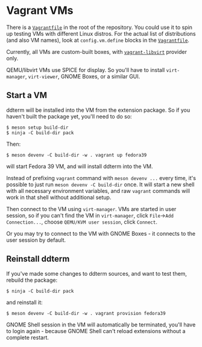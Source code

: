 # Vagrant VMs

There is a [`Vagrantfile`] in the root of the repository. You could use it
to spin up testing VMs with different Linux distros. For the actual list of
distributions (and also VM names), look at `config.vm.define` blocks in the
[`Vagrantfile`].

Currently, all VMs are custom-built boxes, with [`vagrant-libvirt`] provider
only.

QEMU/libvirt VMs use SPICE for display. So you'll have to install
`virt-manager`, `virt-viewer`, GNOME Boxes, or a similar GUI.

## Start a VM

ddterm will be installed into the VM from the extension package. So if you
haven't built the package yet, you'll need to do so:

    $ meson setup build-dir
    $ ninja -C build-dir pack

Then:

    $ meson devenv -C build-dir -w . vagrant up fedora39

will start Fedora 39 VM, and will install ddterm into the VM.

Instead of prefixing `vagrant` command with `meson devenv ...` every time,
it's possible to just run `meson devenv -C build-dir` once. It will start a new
shell with all necessary environment variables, and raw `vagrant` commands will
work in that shell without additional setup.

Then connect to the VM using `virt-manager`. VMs are started in user session,
so if you can't find the VM in `virt-manager`, click
`File`->`Add Connection...`, choose `QEMU/KVM user session`, click `Connect`.

Or you may try to connect to the VM with GNOME Boxes - it connects to the user
session by default.

## Reinstall ddterm

If you've made some changes to ddterm sources, and want to test them, rebuild
the package:

    $ ninja -C build-dir pack

and reinstall it:

    $ meson devenv -C build-dir -w . vagrant provision fedora39

GNOME Shell session in the VM will automatically be terminated, you'll have to
login again - because GNOME Shell can't reload extensions without a complete
restart.

[`Vagrantfile`]: /Vagrantfile
[`vagrant-libvirt`]: https://vagrant-libvirt.github.io/vagrant-libvirt/installation.html
